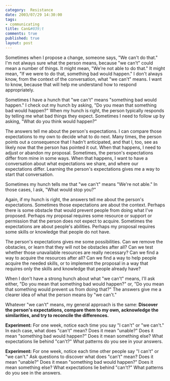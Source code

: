 ```yaml
--- 
category:  Resistance
date: 2003/07/29 14:30:00
tags: 
- communicating
title: Can&#039;t
comments: true
published: true
layout: post
---
```


<p> Sometimes when I propose a change, someone says, "We can't do that." I'm not always sure what the person means, because "we can't" could mean a number of things. It might mean, "We're not able to do that." It might mean, "If we were to do that, something bad would happen." I don't always know, from the context of the conversation, what "we can't" means. I want to know, because that will help me understand how to respond appropriately. </p>
<p> Sometimes I have a hunch that "we can't" means "something bad would happen." I check out my hunch by asking, "Do you mean that something bad would happen?" When my hunch is right, the person typically responds by telling me what bad things they expect. Sometimes I need to follow up by asking, "What do you think would happen?" </p>
<p> The answers tell me about the person's expectations. I can compare those expectations to my own to decide what to do next. Many times, the person points out a consequence that I hadn't anticipated, and that I, too, see as likely now that the person has pointed it out. When that happens, I need to adjust or abandon my proposal. Sometimes, the person's expectations differ from mine in some ways. When that happens, I want to have a conversation about what expectations we share, and where our expectations differ. Learning the person's expectations gives me a way to start that conversation. </p>
<p> Sometimes my hunch tells me that "we can't" means "We're not able." In those cases, I ask, "What would stop you?" </p>
<p> Again, if my hunch is right, the answers tell me about the person's expectations. Sometimes those expectations are about the context. Perhaps there is some obstacle that would prevent people from doing what I've proposed. Perhaps my proposal requires some resource or support or permission that the person does not expect to acquire. Sometimes the expectations are about people's abilities. Perhaps my proposal requires some skills or knowledge that people do not have. </p>
<p> The person's expectations gives me some possibilities. Can we remove the obstacles, or learn that they will not be obstacles after all? Can we test whether those unavailable resources are really necessary? Can we find a way to acquire the resources after all? Can we find a way to help people acquire the needed skills, or to implement the proposal in a way that requires only the skills and knowledge that people already have? </p>
<p> When I don't have a strong hunch about what "we can't" means, I'll ask either, "Do you mean that something bad would happen?" or, "Do you mean that something would prevent us from doing that?" The answers give me a clearer idea of what the person means by "we can't." </p>
<p> Whatever "we can't" means, my general approach is the same: <strong> Discover the person's expectations, compare them to my own, acknowledge the similarities, and try to reconcile the differences. </strong>
</p>
<p>
<strong>Experiment:</strong> For one week, notice each time you say "I can't" or "we can't." In each case, what does "can't" mean? Does it mean "unable?" Does it mean "something bad would happen?" Does it mean something else? What expectations lie behind "can't?" What patterns do you see in your answers. </p>
<p>
<strong>Experiment:</strong> For one week, notice each time other people say "I can't" or "we can't." Ask questions to discover what does "can't" mean? Does it mean "unable?" Does it mean "something bad would happen?" Does it mean something else? What expectations lie behind "can't?" What patterns do you see in the answers. </p>
